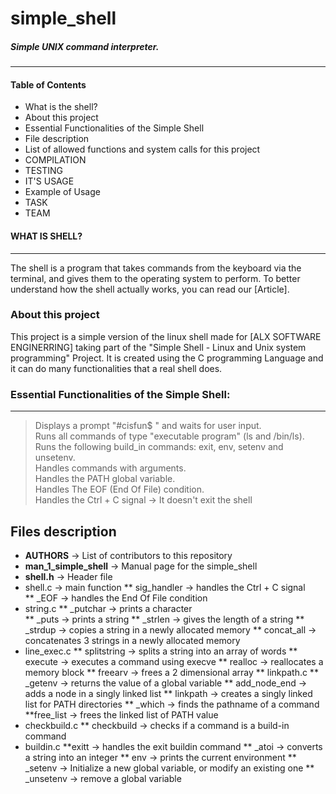 # simple_shell

##### **Simple UNIX command interpreter.**
--------------------------------------------

#### **Table of Contents**
- What is the shell?
- About this project
- Essential Functionalities of the Simple Shell
- File description
- List of allowed functions and system calls for this project
- COMPILATION
- TESTING
- IT'S USAGE
- Example of Usage
- TASK
- TEAM
#### **WHAT IS SHELL?**
-------------------------------------------------
The shell is a program that takes commands from the keyboard via the terminal, and gives them to the operating system to perform.
To better understand how the shell actually works, you can read our [Article].
### **About this project**
This project is a simple version of the linux shell made for [ALX SOFTWARE ENGINERRING] taking part of the "Simple Shell - Linux and Unix system programming" Project.
It is created using the C programming Language and it can do many functionalities that a real shell does.
### Essential Functionalities of the Simple Shell:
----------------------------------------------------
> Displays a prompt "#cisfun$ " and waits for user input.<br>
> Runs all commands of type "executable program" (ls and /bin/ls).<br>
> Runs the following build_in commands: exit, env, setenv and unsetenv.<br>
> Handles commands with arguments.<br>
> Handles the PATH global variable.<br>
> Handles The EOF (End Of File) condition.<br>
> Handles the Ctrl + C signal -> It doesn't exit the shell
## Files description
* **AUTHORS** -> List of contributors to this repository
* **man_1_simple_shell** -> Manual page for the simple_shell
* **shell.h** -> Header file
* shell.c -> main function
** sig_handler -> handles the Ctrl + C signal<br>
** _EOF -> handles the End Of File condition<br>
* string.c
** _putchar -> prints a character<br>
** _puts -> prints a string
** _strlen -> gives the length of a string
** _strdup -> copies a string in a newly allocated memory
** concat_all -> concatenates 3 strings in a newly allocated memory
* line_exec.c
** splitstring -> splits a string into an array of words
** execute -> executes a command using execve
** realloc -> reallocates a memory block
** freearv -> frees a 2 dimensional array
** linkpath.c
** _getenv -> returns the value of a global variable
** add_node_end -> adds a node in a singly linked list
** linkpath -> creates a singly linked list for PATH directories
** _which -> finds the pathname of a command
**free_list -> frees the linked list of PATH value
* checkbuild.c
** checkbuild -> checks if a command is a build-in command
* buildin.c
**exitt -> handles the exit buildin command
** _atoi -> converts a string into an integer
** env -> prints the current environment
** _setenv -> Initialize a new global variable, or modify an existing one
** _unsetenv -> remove a global variable
